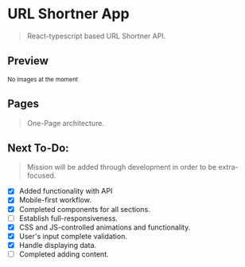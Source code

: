 # URL Shortner App

> React-typescript based URL Shortner API.

## Preview

<sub>No images at the moment</sub>

## Pages

> One-Page architecture.

## Next To-Do:

> Mission will be added through development in order to be extra-focused.

-   [x] Added functionality with API
-   [x] Mobile-first workflow.
-   [x] Completed components for all sections.
-   [ ] Establish full-responsiveness.
-   [x] CSS and JS-controlled animations and functionality.
-   [x] User's input complete validation.
-   [x] Handle displaying data.
-   [ ] Completed adding content.
